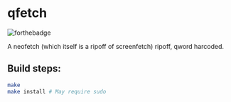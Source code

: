 # qfetch

![forthebadge](https://forthebadge.com/images/badges/contains-cat-gifs.svg)

A neofetch (which itself is a ripoff of screenfetch) ripoff, qword harcoded.

## Build steps:

```bash
make
make install # May require sudo
```
